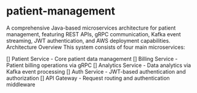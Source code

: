 # patient-management
A comprehensive Java-based microservices architecture for patient management, featuring REST APIs, gRPC communication, Kafka event streaming, JWT authentication, and AWS deployment capabilities.
Architecture Overview
This system consists of four main microservices:

[] Patient Service - Core patient data management
[] Billing Service - Patient billing operations via gRPC
[] Analytics Service - Data analytics via Kafka event processing
[] Auth Service - JWT-based authentication and authorization
[] API Gateway - Request routing and authentication middleware

